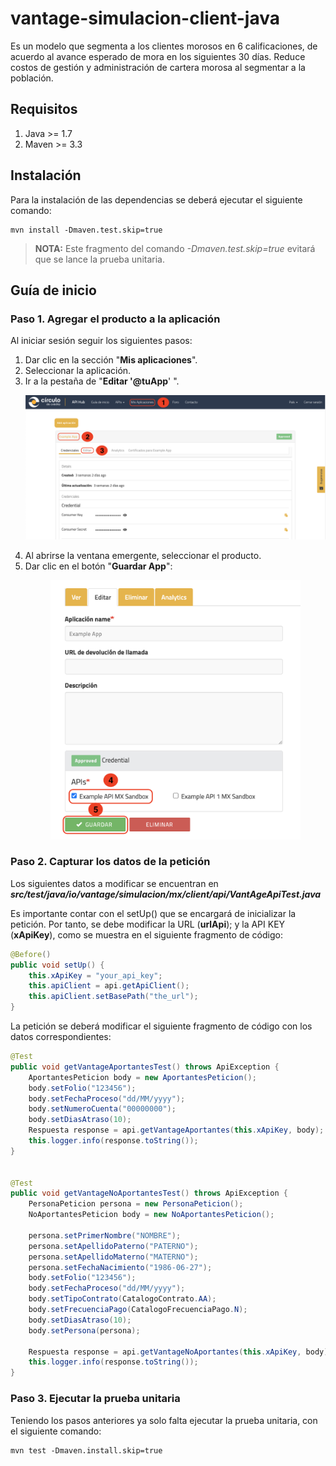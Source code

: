# vantage-simulacion-client-java
Es un modelo que segmenta a los clientes morosos en 6 calificaciones, de acuerdo al avance esperado de mora en los siguientes 30 días. Reduce costos de gestión y administración de cartera morosa al segmentar a la población.

## Requisitos

1. Java >= 1.7
2. Maven >= 3.3

## Instalación

Para la instalación de las dependencias se deberá ejecutar el siguiente comando:

```shell
mvn install -Dmaven.test.skip=true
```

> **NOTA:** Este fragmento del comando *-Dmaven.test.skip=true* evitará que se lance la prueba unitaria.


## Guía de inicio

### Paso 1. Agregar el producto a la aplicación

Al iniciar sesión seguir los siguientes pasos:

 1. Dar clic en la sección "**Mis aplicaciones**".
 2. Seleccionar la aplicación.
 3. Ir a la pestaña de "**Editar '@tuApp**' ".
    <p align="center">
      <img src="https://github.com/APIHub-CdC/imagenes-cdc/blob/master/edit_applications.jpg" width="900">
    </p>
 4. Al abrirse la ventana emergente, seleccionar el producto.
 5. Dar clic en el botón "**Guardar App**":
    <p align="center">
      <img src="https://github.com/APIHub-CdC/imagenes-cdc/blob/master/selected_product.jpg" width="400">
    </p>

### Paso 2. Capturar los datos de la petición

Los siguientes datos a modificar se encuentran en ***src/test/java/io/vantage/simulacion/mx/client/api/VantAgeApiTest.java***

Es importante contar con el setUp() que se encargará de inicializar la petición. Por tanto, se debe modificar la URL (**urlApi**); y la API KEY (**xApiKey**), como se muestra en el siguiente fragmento de código:

```java
@Before()
public void setUp() {
    this.xApiKey = "your_api_key";
    this.apiClient = api.getApiClient();
    this.apiClient.setBasePath("the_url");
}
```

La petición se deberá modificar el siguiente fragmento de código con los datos correspondientes:

```java
@Test
public void getVantageAportantesTest() throws ApiException {
    AportantesPeticion body = new AportantesPeticion();
    body.setFolio("123456");
    body.setFechaProceso("dd/MM/yyyy");
    body.setNumeroCuenta("00000000");
    body.setDiasAtraso(10);
    Respuesta response = api.getVantageAportantes(this.xApiKey, body);
    this.logger.info(response.toString());
}


@Test
public void getVantageNoAportantesTest() throws ApiException {
    PersonaPeticion persona = new PersonaPeticion();
    NoAportantesPeticion body = new NoAportantesPeticion();
    
    persona.setPrimerNombre("NOMBRE");
    persona.setApellidoPaterno("PATERNO");
    persona.setApellidoMaterno("MATERNO");
    persona.setFechaNacimiento("1986-06-27");
    body.setFolio("123456");
    body.setFechaProceso("dd/MM/yyyy");
    body.setTipoContrato(CatalogoContrato.AA);
    body.setFrecuenciaPago(CatalogoFrecuenciaPago.N);
    body.setDiasAtraso(10);
    body.setPersona(persona);
    
    Respuesta response = api.getVantageNoAportantes(this.xApiKey, body);
    this.logger.info(response.toString());
}
```

### Paso 3. Ejecutar la prueba unitaria

Teniendo los pasos anteriores ya solo falta ejecutar la prueba unitaria, con el siguiente comando:

```shell
mvn test -Dmaven.install.skip=true
```
